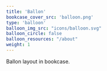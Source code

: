 ```yaml
---
title: 'Ballon'
bookcase_cover_src: 'balloon.png'
type: 'balloon'
balloon_img_src: "icons/balloon.svg"
balloon_circle: false
balloon_resources: "/about"
weight: 1
---
```


Ballon layout in bookcase.

